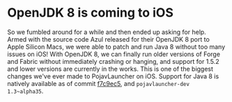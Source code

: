 # OpenJDK 8 is coming to iOS

So we fumbled around for a while and then ended up asking for help. Armed with the source code Azul released for their OpenJDK 8 port to Apple Silicon Macs, we were able to patch and run Java 8 without too many issues on iOS! With OpenJDK 8, we can finally run older versions of Forge and Fabric without immediately crashing or hanging, and support for 1.5.2 and lower versions are currently in the works. This is one of the biggest changes we've ever made to PojavLauncher on iOS. Support for Java 8 is natively available as of commit [f7c9ec5](https://github.com/PojavLauncherTeam/PojavLauncher_iOS/commit/f7c9ec5695a2f5bde8b6910b32f3b57ce6a76280), and `pojavlauncher-dev 1.3~alpha35`.